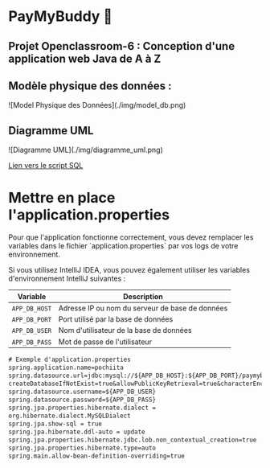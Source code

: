 # PayMyBuddy 🤝️

## Projet Openclassroom-6 : Conception d'une application web Java de A à Z

<h2>Modèle physique des données :</h2>
![Model Physique des Données](./img/model_db.png)

<h2>Diagramme UML</h2>
![Diagramme UML](./img/diagramme_uml.png)

[Lien vers le script SQL](./img/dump.sql "Telecharger le script SQL")

<h1>Mettre en place l'application.properties</h1>
Pour que l'application fonctionne correctement, vous devez remplacer les variables dans le fichier `application.properties` par vos logs de votre environnement.

Si vous utilisez IntelliJ IDEA, vous pouvez également utiliser les variables d'environnement IntelliJ suivantes :

| Variable      | Description                            |
|---------------| ---                                    |
| `APP_DB_HOST` | Adresse IP ou nom du serveur de base de données |
| `APP_DB_PORT` | Port utilisé par la base de données         |
| `APP_DB_USER` | Nom d'utilisateur de la base de données      |
| `APP_DB_PASS` | Mot de passe de l'utilisateur              |

```properties
# Exemple d'application.properties
spring.application.name=pochiita
spring.datasource.url=jdbc:mysql://${APP_DB_HOST}:${APP_DB_PORT}/paymybuddy?createDatabaseIfNotExist=true&allowPublicKeyRetrieval=true&characterEncoding=utf8&useSSL=false&useJDBCCompliantTimezoneShift=true&useLegacyDatetimeCode=false&serverTimezone=UTC
spring.datasource.username=${APP_DB_USER}
spring.datasource.password=${APP_DB_PASS}
spring.jpa.properties.hibernate.dialect =  org.hibernate.dialect.MySQLDialect
spring.jpa.show-sql = true
spring.jpa.hibernate.ddl-auto = update
spring.jpa.properties.hibernate.jdbc.lob.non_contextual_creation=true
spring.jpa.properties.hibernate.type=auto
spring.main.allow-bean-definition-overriding=true
```